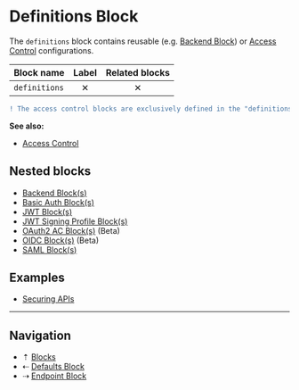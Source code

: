 # Definitions Block

The `definitions` block contains reusable (e.g. [Backend Block](backend.md)) or
[Access Control](../access-control.md) configurations.

| Block name    | Label    | Related blocks |
| ------------- | :------: | :------------: |
| `definitions` | &#10005; | &#10005;       |

```diff
! The access control blocks are exclusively defined in the "definitions" block.
```

**See also:**

* [Access Control](../access-control.md)

## Nested blocks

* [Backend Block(s)](backend.md)
* [Basic Auth Block(s)](basic-auth.md)
* [JWT Block(s)](jwt.md)
* [JWT Signing Profile Block(s)](jwt-signing-profile.md)
* [OAuth2 AC Block(s)](beta-oauth2-ac.md) (Beta)
* [OIDC Block(s)](beta-oidc.md) (Beta)
* [SAML Block(s)](saml.md)

## Examples

* [Securing APIs](../examples.md#securing-apis)

-----

## Navigation

* &#8673; [Blocks](../blocks.md)
* &#8672; [Defaults Block](defaults.md)
* &#8674; [Endpoint Block](endpoint.md)
